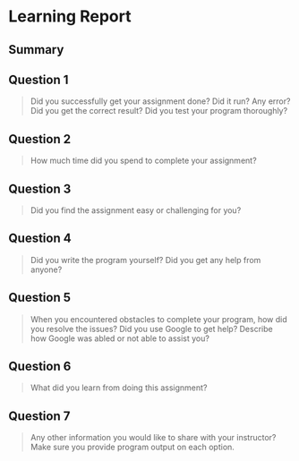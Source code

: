 # Learning Report

## Summary

## Question 1

> Did you successfully get your assignment done? Did it run? Any error? Did you
  get the correct result? Did you test your program thoroughly?

## Question 2

> How much time did you spend to complete your assignment?

## Question 3

> Did you find the assignment easy or challenging for you?

## Question 4

> Did you write the program yourself? Did you get any help from anyone?

## Question 5

> When you encountered obstacles to complete your program, how did you resolve
  the issues? Did you use Google to get help? Describe how Google was abled or
  not able to assist you?

## Question 6

> What did you learn from doing this assignment?

## Question 7

> Any other information you would like to share with your instructor? Make sure
  you provide program output on each option.
